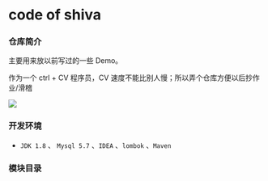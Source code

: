 # code of shiva


### 仓库简介

主要用来放以前写过的一些 Demo。

作为一个 ctrl + CV 程序员，CV 速度不能比别人慢；所以弄个仓库方便以后抄作业/滑稽

<p align="center">

![](http://shiva.oss-cn-hangzhou.aliyuncs.com/emo/unc/012C53FF8A00764006B0E19AA03D853B.png)

</p>


### 开发环境

- `JDK 1.8` 、 `Mysql 5.7` 、`IDEA`  、`lombok` 、`Maven`


### 模块目录

